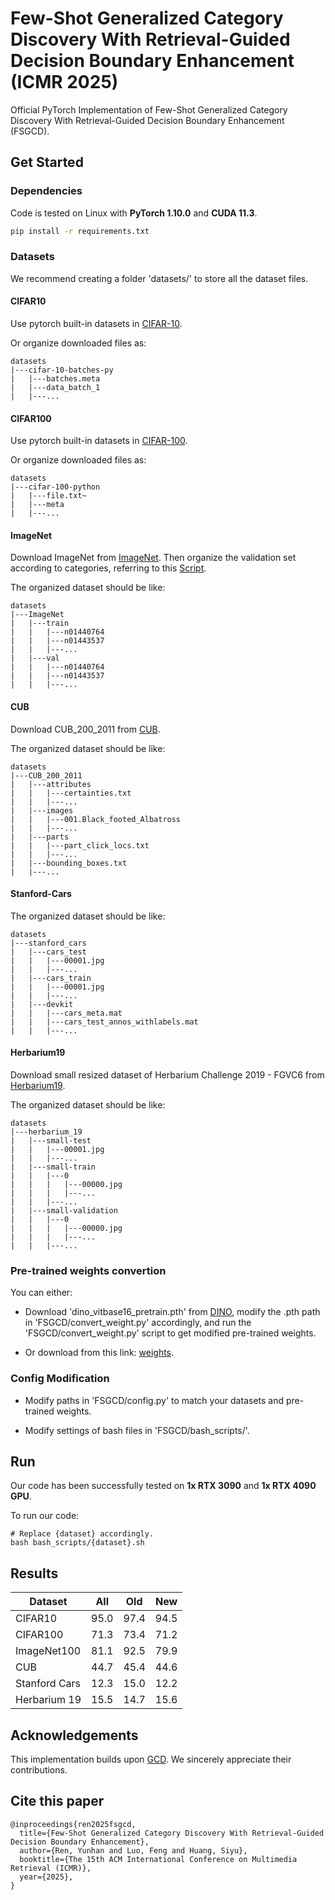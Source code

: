 # Few-Shot Generalized Category Discovery With Retrieval-Guided Decision Boundary Enhancement (ICMR 2025)
Official PyTorch Implementation of Few-Shot Generalized Category Discovery With Retrieval-Guided Decision Boundary Enhancement (FSGCD).

## Get Started
### Dependencies
Code is tested on Linux with **PyTorch 1.10.0** and **CUDA 11.3**.

```bash
pip install -r requirements.txt
```

### Datasets
We recommend creating a folder 'datasets/' to store all the dataset files.

#### CIFAR10

Use pytorch built-in datasets in [CIFAR-10](https://pytorch.org/vision/stable/generated/torchvision.datasets.CIFAR10.html#torchvision.datasets.CIFAR10).

Or organize downloaded files as:
```
datasets
|---cifar-10-batches-py
|   |---batches.meta
|   |---data_batch_1
|   |---...
```

#### CIFAR100

Use pytorch built-in datasets in [CIFAR-100](https://pytorch.org/vision/stable/generated/torchvision.datasets.CIFAR100.html#torchvision.datasets.CIFAR100).

Or organize downloaded files as:
```
datasets
|---cifar-100-python
|   |---file.txt~
|   |---meta
|   |---...
```


#### ImageNet

Download ImageNet from [ImageNet](https://image-net.org/download.php). Then organize the validation set according to categories, referring to this [Script](https://raw.githubusercontent.com/soumith/imagenetloader.torch/master/valprep.sh).

The organized dataset should be like:
```
datasets
|---ImageNet
|   |---train
|   |   |---n01440764
|   |   |---n01443537
|   |   |---...
|   |---val
|   |   |---n01440764
|   |   |---n01443537
|   |   |---...
```


#### CUB
Download CUB_200_2011 from [CUB](https://www.vision.caltech.edu/datasets/cub_200_2011/).

The organized dataset should be like:
```
datasets
|---CUB_200_2011
|   |---attributes
|   |   |---certainties.txt
|   |   |---...
|   |---images
|   |   |---001.Black_footed_Albatross
|   |   |---...
|   |---parts
|   |   |---part_click_locs.txt
|   |   |---...
|   |---bounding_boxes.txt
|   |---...
```

#### Stanford-Cars
The organized dataset should be like:
```
datasets
|---stanford_cars
|   |---cars_test
|   |   |---00001.jpg
|   |   |---...
|   |---cars_train
|   |   |---00001.jpg
|   |   |---...
|   |---devkit
|   |   |---cars_meta.mat
|   |   |---cars_test_annos_withlabels.mat
|   |   |---...
```

#### Herbarium19
Download small resized dataset of Herbarium Challenge 2019 - FGVC6 from [Herbarium19](https://www.kaggle.com/c/herbarium-2019-fgvc6).

The organized dataset should be like:
```
datasets
|---herbarium_19
|   |---small-test
|   |   |---00001.jpg
|   |   |---...
|   |---small-train
|   |   |---0
|   |   |   |---00000.jpg
|   |   |   |---...
|   |   |---...
|   |---small-validation
|   |   |---0
|   |   |   |---00000.jpg
|   |   |   |---...
|   |   |---...
```

### Pre-trained weights convertion
You can either:

* Download 'dino_vitbase16_pretrain.pth' from [DINO](https://github.com/facebookresearch/dino?tab=readme-ov-file), modify the .pth path in 'FSGCD/convert_weight.py' accordingly, and run the 'FSGCD/convert_weight.py' script to get modified pre-trained weights.

* Or download from this link: [weights](https://pan.baidu.com/s/1y0nQgASUDkNMQfZ2ZaNZFQ?pwd=sygz).


### Config Modification
* Modify paths in 'FSGCD/config.py' to match your datasets and pre-trained weights.

* Modify settings of bash files in 'FSGCD/bash_scripts/'.



## Run
Our code has been successfully tested on **1x RTX 3090** and **1x RTX 4090 GPU**.

To run our code:
```
# Replace {dataset} accordingly.
bash bash_scripts/{dataset}.sh
```

## Results
| **Dataset**       | **All** | **Old** | **New** |
|---------------|------------|---------------|-----------|
| CIFAR10 | 95.0 | 97.4 | 94.5 |
| CIFAR100 | 71.3 | 73.4 | 71.2 |
| ImageNet100 | 81.1 | 92.5 | 79.9 |
| CUB | 44.7 | 45.4 | 44.6 |
| Stanford Cars | 12.3 | 15.0 | 12.2 |
| Herbarium 19 | 15.5 | 14.7 | 15.6 |


## Acknowledgements
This implementation builds upon [GCD](https://github.com/sgvaze/generalized-category-discovery). We sincerely appreciate their contributions.

## Cite this paper
```
@inproceedings{ren2025fsgcd,
  title={Few-Shot Generalized Category Discovery With Retrieval-Guided Decision Boundary Enhancement},
  author={Ren, Yunhan and Luo, Feng and Huang, Siyu},
  booktitle={The 15th ACM International Conference on Multimedia Retrieval (ICMR)},
  year={2025},
}
```
